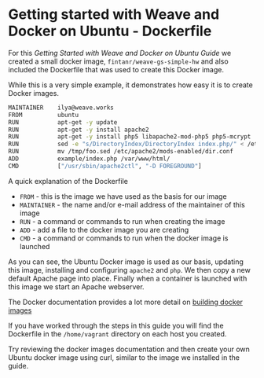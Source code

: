 # Getting started with Weave and Docker on Ubuntu - Dockerfile #

For this _Getting Started with Weave and Docker on Ubuntu Guide_ we created a small docker image, `fintanr/weave-gs-simple-hw` and also included the Dockerfile that was used to create this Docker image. 

While this is a very simple example, it demonstrates how easy it is to create Docker images.

```bash
MAINTAINER    ilya@weave.works
FROM          ubuntu
RUN           apt-get -y update
RUN           apt-get -y install apache2
RUN           apt-get -y install php5 libapache2-mod-php5 php5-mcrypt
RUN           sed -e "s/DirectoryIndex/DirectoryIndex index.php/" < /etc/apache2/mods-enabled/dir.conf > /tmp/foo.sed
RUN           mv /tmp/foo.sed /etc/apache2/mods-enabled/dir.conf
ADD           example/index.php /var/www/html/
CMD           ["/usr/sbin/apache2ctl", "-D FOREGROUND"]
```

A quick explanation of the Dockerfile

- `FROM` - this is the image we have used as the basis for our image
- `MAINTAINER` - the name and/or e-mail address of the maintainer of this image
- `RUN` - a command or commands to run when creating the image
- `ADD` - add a file to the docker image you are creating
- `CMD` - a command or commands to run when the docker image is launched

As you can see, the Ubuntu Docker image is used as our basis, updating this image, installing and configuring `apache2` and `php`. We then copy a new default Apache page into place. Finally when a container is launched with this image we start an Apache webserver.

The Docker documentation provides a lot more detail on [building docker images](https://docs.docker.com/reference/builder/)

If you have worked through the steps in this guide you will find the Dockerfile in the `/home/vagrant` directory on each host you created. 

Try reviewing the docker images documentation and then create your own Ubuntu docker image using curl, similar to the image we installed in the guide.
